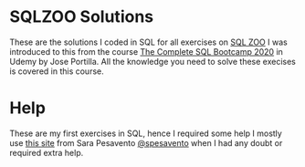 # SQLZOO Solutions
These are the solutions I coded in SQL for all exercises on [SQL
ZOO](<https://napier.sqlzoo.net/wiki/SQL_Tutorial>)
I was introduced to this from the course [The Complete SQL Bootcamp
2020](<https://www.udemy.com/course/the-complete-sql-bootcamp/>) in Udemy by
Jose Portilla. All the knowledge you need to solve these execises is covered in
this course.
# Help
These are my first exercises in SQL, hence I required some help
I mostly use [this site](<https://sarapesavento.wordpress.com>) from Sara Pesavento [@spesavento](<https://github.com/spesavento>) when I had any doubt or required extra help.
